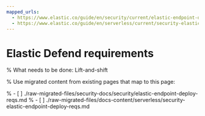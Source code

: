 ```yaml
---
mapped_urls:
  - https://www.elastic.co/guide/en/security/current/elastic-endpoint-deploy-reqs.html
  - https://www.elastic.co/guide/en/serverless/current/security-elastic-endpoint-deploy-reqs.html
---
```


# Elastic Defend requirements

% What needs to be done: Lift-and-shift

% Use migrated content from existing pages that map to this page:

% - [ ] ./raw-migrated-files/security-docs/security/elastic-endpoint-deploy-reqs.md
% - [ ] ./raw-migrated-files/docs-content/serverless/security-elastic-endpoint-deploy-reqs.md